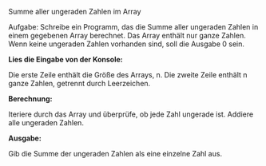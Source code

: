 Summe aller ungeraden Zahlen im Array

Aufgabe: Schreibe ein Programm, das die Summe aller ungeraden Zahlen in einem gegebenen Array berechnet.
Das Array enthält nur ganze Zahlen. Wenn keine ungeraden Zahlen vorhanden sind, soll die Ausgabe 0 sein.

**Lies die Eingabe von der Konsole:**

Die erste Zeile enthält die Größe des Arrays, n.
Die zweite Zeile enthält n ganze Zahlen, getrennt durch Leerzeichen.

**Berechnung:**

Iteriere durch das Array und überprüfe, ob jede Zahl ungerade ist.
Addiere alle ungeraden Zahlen.


**Ausgabe:**

Gib die Summe der ungeraden Zahlen als eine einzelne Zahl aus.
